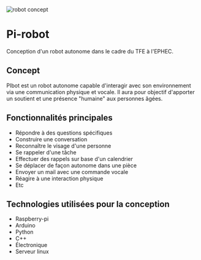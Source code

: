 ![robot concept](https://github.com/guivdh/simbot/blob/master/ressource/images/h8D2F51EA.jpg)
# Pi-robot
Conception d'un robot autonome dans le cadre du TFE à l'EPHEC.

## Concept
PIbot est un robot autonome capable d'interagir avec son environnement via une communication physique et vocale.
Il aura pour objectif d'apporter un soutient et une présence "humaine" aux personnes âgées.

## Fonctionnalités principales
* Répondre à des questions spécifiques
* Construire une conversation
* Reconnaître le visage d'une personne
* Se rappeler d'une tâche
* Effectuer des rappels sur base d'un calendrier
* Se déplacer de façon autonome dans une pièce
* Envoyer un mail avec une commande vocale
* Réagire à une interaction physique
* Etc

## Technologies utilisées pour la conception
* Raspberry-pi
* Arduino
* Python
* C++
* Électronique
* Serveur linux
